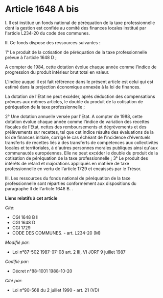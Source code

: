 # Article 1648 A bis

I. Il est institué un fonds national de péréquation de la taxe professionnelle dont la gestion est confiée au comité des
finances locales institué par l'article L234-20 du code des communes.

II. Ce fonds dispose des ressources suivantes :

1° Le produit de la cotisation de péréquation de la taxe professionnelle prévue à l'article 1648 D ;

A compter de 1984, cette dotation évolue chaque année comme l'indice de progression du produit intérieur brut total en
valeur.

L'indice auquel il est fait référence dans le présent article est celui qui est estimé dans la projection économique annexée
à la loi de finances.

La dotation de l'Etat ne peut excéder, après déduction des compensations prévues aux mêmes articles, le double du produit de
la cotisation de péréquation de la taxe professionnelle ;

2° Une dotation annuelle versée par l'Etat. A compter de 1988, cette dotation évolue chaque année comme l'indice de variation
des recettes fiscales de l'Etat, nettes des remboursements et dégrèvements et des prélèvements sur recettes, tel que cet
indice résulte des évaluations de la loi de finances initiale, corrigé le cas échéant de l'incidence d'éventuels transferts
de recettes liés à des transferts de compétences aux collectivités locales et territoriales, à d'autres personnes morales
publiques ainsi qu'aux communautés européennes. Elle ne peut excéder le double du produit de la cotisation de péréquation de
la taxe professionnelle ;    3° Le produit des intérêts de retard et majorations appliqués en matière de taxe professionnelle
en vertu de l'article 1729 et encaissés par le Trésor.

III. Les ressources du fonds national de péréquation de la taxe professionnelle sont réparties conformément aux dispositions
du paragraphe II de l'article 1648 B. .

**Liens relatifs à cet article**

_Cite_:

  - CGI 1648 B II
  - CGI 1648 D
  - CGI 1729
  - CODE DES COMMUNES. - art. L234-20 (M)

_Modifié par_:

  - Loi n°87-502 1987-07-08 art. 2 III, VI JORF 9 juillet 1987

_Codifié par_:

  - Décret n°88-1001 1988-10-20

_Cité par_:

  - Loi n°90-568 du 2 juillet 1990 - art. 21 (VD)
